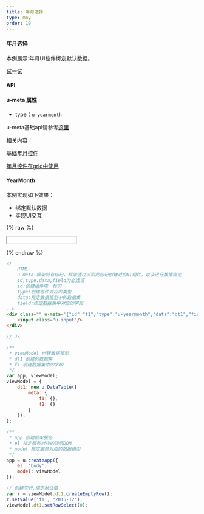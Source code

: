 ```yaml
---
title: 年月选择
type: moy
order: 19
---
```

#### 年月选择

本例展示:年月UI控件绑定默认数据。

[试一试](http://tinper.org/webide/#/demos/kero/yearmonth)


#### API

#### u-meta 属性

* type：`u-yearmonth`

u-meta基础api请参考[这里](http://tinper.org/dist/kero/docs/moduleapi.html)

相关内容：

[基础年月控件](http://tinper.org/dist/neoui/plugin/yearmonth.html)    

[年月控件在grid中使用](http://tinper.org/webide/#/demos/grids/edit)


#### YearMonth

本例实现如下效果：

* 绑定默认数据
* 实现UI交互

{% raw %}
<div class="example-content"><!-- 
	HTML
	u-meta:框架特有标记，框架通过识别此标记创建对应UI组件，以及进行数据绑定 
	id,type.data,field为必选项
	id:创建组件唯一标识
	type:创建组件对应的类型
	data:指定数据模型中的数据集
	field:绑定数据集中对应的字段
-->
<div class="" u-meta='{&quot;id&quot;:&quot;t1&quot;,&quot;type&quot;:&quot;u-yearmonth&quot;,&quot;data&quot;:&quot;dt1&quot;,&quot;field&quot;:&quot;f1&quot;}'>
    <input class="u-input"/>
</div></div>



<script>
// JS

/**
 * viewModel 创建数据模型
 * dt1 创建的数据集
 * f1 创建数据集中的字段
 */
var app, viewModel;
viewModel = {
    dt1: new u.DataTable({
        meta: {
            f1: {},
            f2: {}
        }
    }),
};

/**
 * app 创建框架服务
 * el 指定服务对应的顶层DOM
 * model 指定服务对应的数据模型
 */
app = u.createApp({
    el: 'body',
    model: viewModel
});

// 创建空行,绑定默认值
var r = viewModel.dt1.createEmptyRow();
r.setValue('f1', "2015-12");
viewModel.dt1.setRowSelect(0);
    
</script>

{% endraw %}
``` html
<!-- 
	HTML
	u-meta:框架特有标记，框架通过识别此标记创建对应UI组件，以及进行数据绑定 
	id,type.data,field为必选项
	id:创建组件唯一标识
	type:创建组件对应的类型
	data:指定数据模型中的数据集
	field:绑定数据集中对应的字段
-->
<div class="" u-meta='{"id":"t1","type":"u-yearmonth","data":"dt1","field":"f1"}'>
    <input class="u-input"/>
</div>
```

``` js
// JS

/**
 * viewModel 创建数据模型
 * dt1 创建的数据集
 * f1 创建数据集中的字段
 */
var app, viewModel;
viewModel = {
    dt1: new u.DataTable({
        meta: {
            f1: {},
            f2: {}
        }
    }),
};

/**
 * app 创建框架服务
 * el 指定服务对应的顶层DOM
 * model 指定服务对应的数据模型
 */
app = u.createApp({
    el: 'body',
    model: viewModel
});

// 创建空行,绑定默认值
var r = viewModel.dt1.createEmptyRow();
r.setValue('f1', "2015-12");
viewModel.dt1.setRowSelect(0);
    
```

